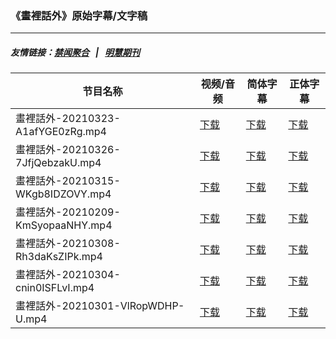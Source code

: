 ### 《畫裡話外》原始字幕/文字稿
---
##### 友情链接：[禁闻聚合](https://github.com/gfw-breaker/banned-news) &nbsp;&nbsp;|&nbsp;&nbsp; [明慧期刊](https://github.com/gfw-breaker/mh-qikan) 
| 节目名称 | 视频/音频 | 简体字幕 | 正体字幕 |
|---|---|---|---|
| 畫裡話外-20210323-A1afYGE0zRg.mp4 | [下载](https://y2mate.com/zh-cn/search/A1afYGE0zRg) | [下载](../channels/daxiong/_A1afYGE0zRg.srt?raw=true) | [下载](../channels/daxiong/_A1afYGE0zRg.tw.srt?raw=true) | 
| 畫裡話外-20210326-7JfjQebzakU.mp4 | [下载](https://y2mate.com/zh-cn/search/7JfjQebzakU) | [下载](../channels/daxiong/_7JfjQebzakU.srt?raw=true) | [下载](../channels/daxiong/_7JfjQebzakU.tw.srt?raw=true) | 
| 畫裡話外-20210315-WKgb8IDZOVY.mp4 | [下载](https://y2mate.com/zh-cn/search/WKgb8IDZOVY) | [下载](../channels/daxiong/_WKgb8IDZOVY.srt?raw=true) | [下载](../channels/daxiong/_WKgb8IDZOVY.tw.srt?raw=true) | 
| 畫裡話外-20210209-KmSyopaaNHY.mp4 | [下载](https://y2mate.com/zh-cn/search/KmSyopaaNHY) | [下载](../channels/daxiong/_KmSyopaaNHY.srt?raw=true) | [下载](../channels/daxiong/_KmSyopaaNHY.tw.srt?raw=true) | 
| 畫裡話外-20210308-Rh3daKsZIPk.mp4 | [下载](https://y2mate.com/zh-cn/search/Rh3daKsZIPk) | [下载](../channels/daxiong/_Rh3daKsZIPk.srt?raw=true) | [下载](../channels/daxiong/_Rh3daKsZIPk.tw.srt?raw=true) | 
| 畫裡話外-20210304-cnin0ISFLvI.mp4 | [下载](https://y2mate.com/zh-cn/search/cnin0ISFLvI) | [下载](../channels/daxiong/_cnin0ISFLvI.srt?raw=true) | [下载](../channels/daxiong/_cnin0ISFLvI.tw.srt?raw=true) | 
| 畫裡話外-20210301-VlRopWDHP-U.mp4 | [下载](https://y2mate.com/zh-cn/search/VlRopWDHP-U) | [下载](../channels/daxiong/_VlRopWDHP-U.srt?raw=true) | [下载](../channels/daxiong/_VlRopWDHP-U.tw.srt?raw=true) | 
